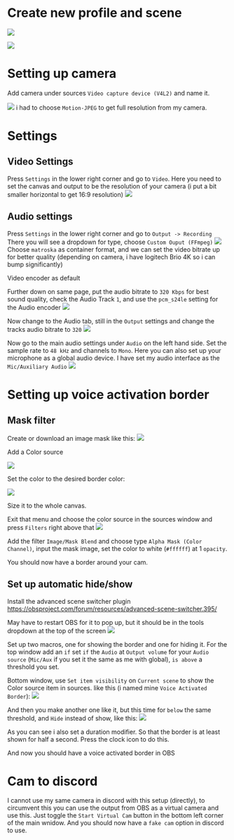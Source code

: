 # Create new profile and scene
![](attachments/Pasted%20image%2020250330175640.png)


![](attachments/Pasted%20image%2020250330175929.png)


# Setting up camera
Add camera under sources `Video capture device (V4L2)` and name it.

![](attachments/Pasted%20image%2020250330175329.png)
i had to choose `Motion-JPEG`  to get full resolution from my camera.
# Settings
## Video Settings
Press `Settings` in the lower right corner and go to `Video`.
Here you need to set the canvas and output to be the resolution of your camera (i put a bit smaller horizontal to get 16:9 resolution)
![](attachments/Pasted%20image%2020250330184314.png)
## Audio settings
Press `Settings` in the lower right corner and go to `Output -> Recording`
There you will see a dropdown for type, choose `Custom Ouput (FFmpeg)`
![](attachments/Pasted%20image%2020250330180422.png)
Choose `matroska` as container format, and we can set the video bitrate up for better quality (depending on camera, i have logitech Brio 4K so i can bump significantly)

Video encoder as default

Further down on same page, put the audio bitrate to `320 Kbps` for best sound quality, check the Audio Track `1`, and use the `pcm_s24le` setting for the Audio encoder
![](attachments/Pasted%20image%2020250330180619.png)

Now change to the Audio tab, still in the `Output` settings and change the tracks audio bitrate to `320`
![](attachments/Pasted%20image%2020250330180740.png)

Now go to the main audio settings under `Audio` on the left hand side.
Set the sample rate to `48 kHz` and channels to `Mono`.
Here you can also set up your microphone as a global audio device. I have set my audio interface as the  `Mic/Auxiliary Audio`
![](attachments/Pasted%20image%2020250330180840.png)

# Setting up voice activation border

## Mask filter
Create or download an image mask like this:
![](square_image_mask.png)

Add a Color source


![](attachments/Pasted%20image%2020250330190906.png)


 Set the color to the desired border color:

 
 ![](attachments/Pasted%20image%2020250330190953.png)

 
Size it to the whole canvas.

Exit that menu and choose the color source in the sources window and press `Filters` right above that
![](attachments/Pasted%20image%2020250330191052.png)

Add the filter `Image/Mask Blend` and choose type `Alpha Mask (Color Channel)`, input the mask image, set the color to white (`#ffffff`) at 1 `opacity`.

You should now have a border around your cam.
## Set up automatic hide/show

Install the advanced scene switcher plugin https://obsproject.com/forum/resources/advanced-scene-switcher.395/

May have to restart OBS for it to pop up, but it should be in the tools dropdown at the top of the screen ![](attachments/Pasted%20image%2020250330190725.png)

Set up two macros, one for showing the border and one for hiding it.
For the top window add an `if`
set `if` the `Audio` at `Output volume` for your `Audio source` (`Mic/Aux` if you set it the same as me with global), `is above` a threshold you set.

Bottom window, use `Set item visibility` on `Current scene` to show the Color source item in sources. like this (i named mine `Voice Activated Border`):
![](attachments/Pasted%20image%2020250330191523.png)

And then you make another one like it, but this time for `below` the same threshold, and `Hide` instead of show, like this:
![](attachments/Pasted%20image%2020250330191747.png)

As you can see i also set a duration modifier. So that the border is at least shown for half a second. Press the clock icon to do this.

And now you should have a voice activated border in OBS

# Cam to discord
I cannot use my same camera in discord with this setup (directly), to circumvent this you can use the output from OBS as a virtual camera and use this. Just toggle the `Start Virtual Cam` button in the bottom left corner of the main wnidow. And you should now have a `fake cam` option in discord to use.
